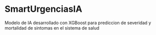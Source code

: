 # SmartUrgenciasIA
Modelo de IA desarrollado con XGBoost para prediccion de severidad y mortalidad de sintomas en el sistema de salud
